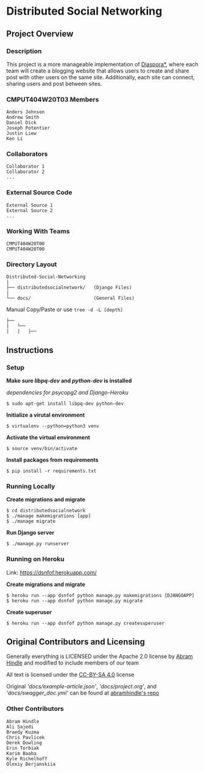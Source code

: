 # Distributed Social Networking

## Project Overview

### Description
This project is a more manageable implementation of [Diaspora*](https://diasporafoundation.org/), where each team will create a blogging website that allows users to create and share post with other users on the same site. Additionally, each site can connect, sharing users and post between sites.

### CMPUT404W20T03 Members
```
Anders Johnson
Andrew Smith
Daniel Dick
Joseph Potentier
Justin Liew
Ken Li
```

### Collaborators
```
Collaborator 1
Collaborator 2
...
```

### External Source Code
```
External Source 1
External Source 2
...
```

### Working With Teams
```
CMPUT404W20T00
CMPUT404W20T00
```

### Directory Layout
```
Distributed-Social-Networking
|
├── distributedsocialnetwork/   (Django Files)
|
└── docs/                       (General Files)
```

Manual Copy/Paste or use `tree -d -L [depth]`
```
├──
|   └──
|   |   ├── 
```

## Instructions
### Setup
**Make sure *libpq-dev* and *python-dev* is installed**

*dependencies for psycopg2 and Django-Heroku*
```
$ sudo apt-get install libpq-dev python-dev
```

**Initialize a virutal environment**
```
$ virtualenv --python=python3 venv
```

**Activate the virtual environment**
```
$ source venv/bin/activate
```

**Install packages from requirements**
```
$ pip install -r requirements.txt
```

### Running Locally
**Create migrations and migrate**
```
$ cd distributedsocialnetwork
$ ./manage makemigrations [app]
$ ./manage migrate
```

**Run Django server**
```
$ ./manage.py runserver
```

### Running on Heroku
Link: https://dsnfof.herokuapp.com/

**Create migrations and migrate**
```
$ heroku run --app dsnfof python manage.py makemigrations [DJANGOAPP]
$ heroku run --app dsnfof python manage.py migrate 
```

**Create superuser**
```
$ heroku run --app dsnfof python manage.py createsuperuser
```

## Original Contributors and Licensing
Generally everything is LICENSED under the Apache 2.0 license by [Abram Hindle](https://github.com/abramhindle) and modified to include members of our team

All text is licensed under the [CC-BY-SA 4.0](http://creativecommons.org/licenses/by-sa/4.0/deed.en_US) license

Original *'docs/example-article.json'*, *'docs/project.org'*, and *'docs/swagger_doc.yml'* can be found at [abramhindle's repo](https://github.com/abramhindle/CMPUT404-project-socialdistribution)

### Other Contributors
```
Abram Hindle
Ali Sajedi
Braedy Kuzma
Chris Pavlicek
Derek Dowling
Erin Torbiak
Karim Baaba
Kyle Richelhoff
Olexiy Berjanskiia
```
